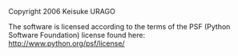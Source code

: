 Copyright 2006 Keisuke URAGO

The software is licensed according to the terms of the PSF (Python Software Foundation) license found here: http://www.python.org/psf/license/